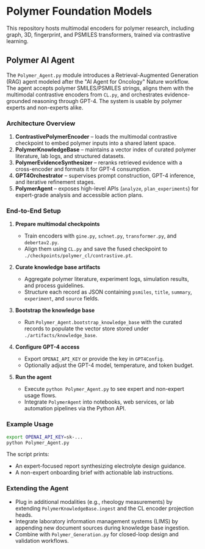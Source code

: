 Polymer Foundation Models
==========================

This repository hosts multimodal encoders for polymer research, including graph,
3D, fingerprint, and PSMILES transformers, trained via contrastive learning.

Polymer AI Agent
----------------

The `Polymer_Agent.py` module introduces a Retrieval-Augmented Generation (RAG)
agent modeled after the "AI Agent for Oncology" Nature workflow. The agent
accepts polymer SMILES/PSMILES strings, aligns them with the multimodal
contrastive encoders from `CL.py`, and orchestrates evidence-grounded reasoning
through GPT-4. The system is usable by polymer experts and non-experts alike.

### Architecture Overview

1. **ContrastivePolymerEncoder** – loads the multimodal contrastive checkpoint to
   embed polymer inputs into a shared latent space.
2. **PolymerKnowledgeBase** – maintains a vector index of curated polymer
   literature, lab logs, and structured datasets.
3. **PolymerEvidenceSynthesizer** – reranks retrieved evidence with a
   cross-encoder and formats it for GPT-4 consumption.
4. **GPT4Orchestrator** – supervises prompt construction, GPT-4 inference, and
   iterative refinement stages.
5. **PolymerAgent** – exposes high-level APIs (`analyze`, `plan_experiments`) for
   expert-grade analysis and accessible action plans.

### End-to-End Setup

1. **Prepare multimodal checkpoints**
   - Train encoders with `gine.py`, `schnet.py`, `transformer.py`, and
     `debertav2.py`.
   - Align them using `CL.py` and save the fused checkpoint to
     `./checkpoints/polymer_cl/contrastive.pt`.

2. **Curate knowledge base artifacts**
   - Aggregate polymer literature, experiment logs, simulation results, and
     process guidelines.
   - Structure each record as JSON containing `psmiles`, `title`, `summary`,
     `experiment`, and `source` fields.

3. **Bootstrap the knowledge base**
   - Run `Polymer_Agent.bootstrap_knowledge_base` with the curated records to
     populate the vector store stored under `./artifacts/knowledge_base`.

4. **Configure GPT-4 access**
   - Export `OPENAI_API_KEY` or provide the key in `GPT4Config`.
   - Optionally adjust the GPT-4 model, temperature, and token budget.

5. **Run the agent**
   - Execute `python Polymer_Agent.py` to see expert and non-expert usage flows.
   - Integrate `PolymerAgent` into notebooks, web services, or lab automation
     pipelines via the Python API.

### Example Usage

```bash
export OPENAI_API_KEY=sk-...
python Polymer_Agent.py
```

The script prints:

- An expert-focused report synthesizing electrolyte design guidance.
- A non-expert onboarding brief with actionable lab instructions.

### Extending the Agent

- Plug in additional modalities (e.g., rheology measurements) by extending
  `PolymerKnowledgeBase.ingest` and the CL encoder projection heads.
- Integrate laboratory information management systems (LIMS) by appending new
  document sources during knowledge base ingestion.
- Combine with `Polymer_Generation.py` for closed-loop design and validation
  workflows.
